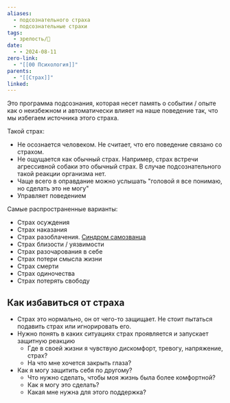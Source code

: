 ```yaml
---
aliases:
  - подсознательного страха
  - подсознательные страхи
tags:
  - зрелость/🌱
date:
  - - 2024-08-11
zero-link:
  - "[[00 Психология]]"
parents:
  - "[[Страх]]"
linked:
---
```

Это программа подсознания, которая несет память о событии / опыте как о неизбежном и автоматически влияет на наше поведение так, что мы избегаем источника этого страха.

Такой страх:
- Не осознается человеком. Не считает, что его поведение связано со страхом.
- Не ощущается как обычный страх. Например, страх встречи агрессивной собаки это обычный страх. В случае подсознательного такой реакции организма нет.
- Чаще всего в оправдание можно услышать "головой я все понимаю, но сделать это не могу"
- Управляет поведением

Самые распространенные варианты:
- Страх осуждения
- Страх наказания
- Страх разоблачения. [Синдром самозванца](Синдром%20самозванца.md)
- Страх близости / уязвимости
- Страх разочарования в себе
- Страх потери смысла жизни
- Страх смерти
- Страх одиночества
- Страх потерять свободу
## Как избавиться от страха
- Страх это нормально, он от чего-то защищает. Не стоит пытаться подавить страх или игнорировать его.
- Нужно понять в каких ситуациях страх проявляется и запускает защитную реакцию
	- Где в своей жизни я чувствую дискомфорт, тревогу, напряжение, страх?
	- На что мне хочется закрыть глаза?
- Как я могу защитить себя по другому?
	- Что нужно сделать, чтобы моя жизнь была более комфортной?
	- Как я могу это сделать?
	- Какая мне нужна для этого поддержка?